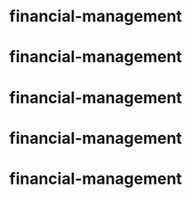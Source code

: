 # financial-management
# financial-management
# financial-management
# financial-management
# financial-management
